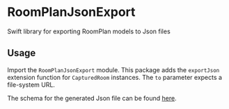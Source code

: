 # RoomPlanJsonExport
Swift library for exporting RoomPlan models to Json files

## Usage

Import the `RoomPlanJsonExport` module. This package adds the `exportJson` extension function for `CapturedRoom` instances. The `to` parameter expects a file-system URL.

The schema for the generated Json file can be found [here](./Schema.json).